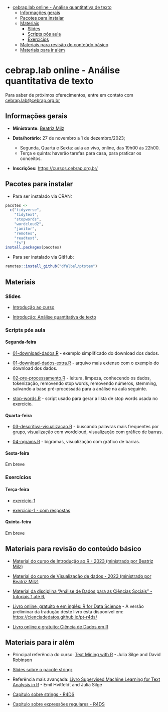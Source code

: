 
- [cebrap.lab online - Análise quantitativa de
  texto](#cebraplab-online---análise-quantitativa-de-texto)
  - [Informações gerais](#informações-gerais)
  - [Pacotes para instalar](#pacotes-para-instalar)
  - [Materiais](#materiais)
    - [Slides](#slides)
    - [Scripts pós aula](#scripts-pós-aula)
    - [Exercícios](#exercícios)
  - [Materiais para revisão do conteúdo
    básico](#materiais-para-revisão-do-conteúdo-básico)
  - [Materiais para ir além](#materiais-para-ir-além)

<!-- README.md is generated from README.Rmd. Please edit that file -->

# cebrap.lab online - Análise quantitativa de texto

Para saber de próximos oferecimentos, entre em contato com
<cebrap.lab@cebrap.org.br>

## Informações gerais

- **Ministrante:** [Beatriz Milz](https://beamilz.com/)

- **Data/horário:** 27 de novembro a 1 de dezembro/2023;

  - Segunda, Quarta e Sexta: aula ao vivo, online, das 19h00 às 22h00.
  - Terça e quinta: haverão tarefas para casa, para praticar os
    conceitos.

- **Inscrições:** <https://cursos.cebrap.org.br/>

## Pacotes para instalar

- Para ser instalado via CRAN:

``` r
pacotes <-
  c("tidyverse",
    "tidytext",
    "stopwords",
    "wordcloud2",
    "janitor",
    "remotes",
    "readtext",
    "fs")
install.packages(pacotes)
```

- Para ser instalado via GitHub:

``` r
remotes::install_github("dfalbel/ptstem")
```

## Materiais

### Slides

- [Introdução ao
  curso](https://beatrizmilz.github.io/2023-11-cebrap-lab-text-as-data/slides/introducao-ao-curso.html)

- [Introdução: Análise quantitativa de
  texto](https://beatrizmilz.github.io/2023-11-cebrap-lab-text-as-data/slides/intro-text-as-data.html)

### Scripts pós aula

#### Segunda-feira

- [01-download-dados.R](https://github.com/beatrizmilz/2023-11-cebrap-lab-text-as-data/blob/main/scripts-pos-aula/01-download-dados.R) -
  exemplo simplificado do download dos dados.

- [01-download-dados-extra.R](https://github.com/beatrizmilz/2023-11-cebrap-lab-text-as-data/blob/main/scripts-pos-aula/01-download-dados-extra.R) -
  arquivo mais extenso com o exemplo do download dos dados.

- [02-pre-processamento.R](https://github.com/beatrizmilz/2023-11-cebrap-lab-text-as-data/blob/main/scripts-pos-aula/02-pre-processamento.R) -
  leitura, limpeza, conhecendo os dados, tokenização, removendo stop
  words, removendo números, stemming, salvando a base pré-processada
  para a análise na aula seguinte.

- [stop-words.R](https://github.com/beatrizmilz/2023-11-cebrap-lab-text-as-data/blob/main/scripts-pos-aula/stop-words.R) -
  script usado para gerar a lista de stop words usada no exercício.

#### Quarta-feira

- [03-descritiva-visualizacao.R](https://github.com/beatrizmilz/2023-11-cebrap-lab-text-as-data/blob/main/scripts-pos-aula/03-descritiva-visualizacao.R) -
  buscando palavras mais frequentes por grupo, visualização com
  wordcloud, visualização com gráfico de barras.

- [04-ngrams.R](https://github.com/beatrizmilz/2023-11-cebrap-lab-text-as-data/blob/main/scripts-pos-aula/04-ngrams.R) -
  bigramas, visualização com gráfico de barras.

#### Sexta-feira

Em breve

### Exercícios

#### Terça-feira

- [exercicio-1](https://github.com/beatrizmilz/2023-11-cebrap-lab-text-as-data/blob/main/exercicios/exercicio-1.md)

- [exercicio-1 - com
  respostas](https://github.com/beatrizmilz/2023-11-cebrap-lab-text-as-data/blob/main/exercicios/exercicio-1-respondido.md)

#### Quinta-feira

Em breve

## Materiais para revisão do conteúdo básico

- [Material do curso de Introdução ao R - 2023 (ministrado por Beatriz
  Milz)](https://beatrizmilz.github.io/2023-06-cebrap-lab-intro-R/)

- [Material do curso de Visualização de dados - 2023 (ministrado por
  Beatriz Milz)](https://beatrizmilz.github.io/2023-06-cebrap-lab-viz/)

- [Material da disciplina “Análise de Dados para as Ciências Sociais” -
  tutoriais 1 até 6.](https://jonnyphillips.github.io/Ciencia_de_Dados/)

- [Livro online, gratuito e em inglês: R for Data
  Science](https://r4ds.hadley.nz/) - A versão preliminar da tradução
  deste livro está disponível em:
  <https://cienciadedatos.github.io/pt-r4ds/>

- [Livro online e gratuito: Ciência de Dados em
  R](https://livro.curso-r.com/7-2-dplyr.html)

## Materiais para ir além

- Principal referência do curso: [Text Mining with
  R](https://www.tidytextmining.com/) - Julia Silge and David Robinson

- [Slides sobre o pacote
  stringr](https://curso-r.github.io/202308-r4ds-2/materiais/slides/02_strings.html#1)

- Referência mais avançada: [Livro Supervised Machine Learning for Text
  Analysis in R](https://smltar.com/) - Emil Hvitfeldt and Julia Silge

- [Capítulo sobre strings -
  R4DS](https://cienciadedatos.github.io/pt-r4ds/strings.html)

- [Capítulo sobre expressões regulares -
  R4DS](https://cienciadedatos.github.io/pt-r4ds/regexps.html)
